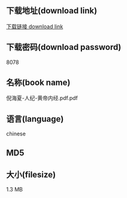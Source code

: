 ## 下载地址(download link)
[下载链接 download link](https://tutu365.netlify.app/?s=%E5%80%AA%E6%B5%B7%E5%A4%8F-%E4%BA%BA%E7%BA%AA-%E9%BB%84%E5%B8%9D%E5%86%85%E7%BB%8F.pdf)

## 下载密码(download password)
8078

## 名称(book name)
倪海夏-人纪-黄帝内经.pdf.pdf

## 语言(language)
chinese

## MD5


## 大小(filesize)
1.3 MB
